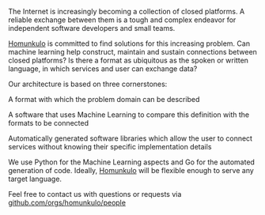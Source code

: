 The Internet is increasingly becoming a collection of closed platforms. A reliable exchange between them is a tough and complex endeavor for independent software developers and small teams.

<a href="https://github.com/homunkulo" title="Homunkulo GitHub" target="_blank">Homunkulo</a> is committed to find solutions for this increasing problem. Can machine learning help construct, maintain and sustain connections between closed platforms? Is there a format as ubiquitous as the spoken or written language, in which services and user can exchange data?

Our architecture is based on three cornerstones:

A format with which the problem domain can be described

A software that uses Machine Learning to compare this definition with the formats to be connected

Automatically generated software libraries which allow the user to connect services without knowing their specific implementation details

We use Python for the Machine Learning aspects and Go for the automated generation of code. Ideally, <a href="https://github.com/homunkulo" title="Homunkulo GitHub" target="_blank">Homunkulo</a> will be flexible enough to serve any target language.

Feel free to contact us with questions or requests via <a href="https://github.com/orgs/homunkulo/people" title="Homunkulo GitHub" target="_blank">github.com/orgs/homunkulo/people</a>

